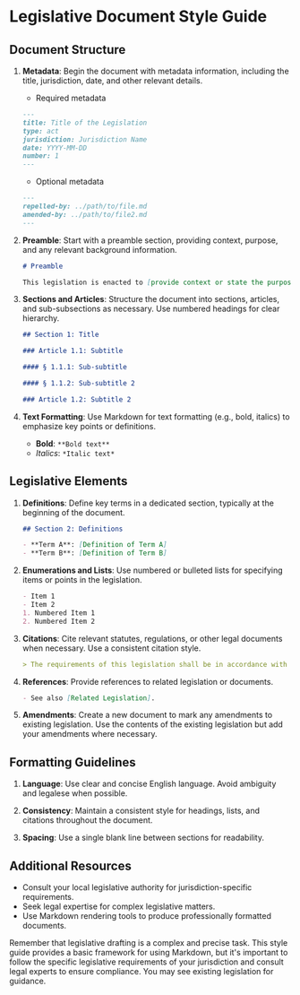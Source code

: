 # Legislative Document Style Guide

## Document Structure

1. **Metadata**: Begin the document with metadata information, including the title, jurisdiction, date, and other relevant details.

    * Required metadata

    ```markdown
    ---
    title: Title of the Legislation
    type: act
    jurisdiction: Jurisdiction Name
    date: YYYY-MM-DD
    number: 1
    ---
    ```

    * Optional metadata

    ```markdown
    ---
    repelled-by: ../path/to/file.md
    amended-by: ../path/to/file2.md
    ---
    ```

2. **Preamble**: Start with a preamble section, providing context, purpose, and any relevant background information.

    ```markdown
    # Preamble

    This legislation is enacted to [provide context or state the purpose].
    ```

3. **Sections and Articles**: Structure the document into sections, articles, and sub-subsections as necessary. Use numbered headings for clear hierarchy.

    ```markdown
    ## Section 1: Title

    ### Article 1.1: Subtitle

    #### § 1.1.1: Sub-subtitle

    #### § 1.1.2: Sub-subtitle 2

    ### Article 1.2: Subtitle 2
    ```

4. **Text Formatting**: Use Markdown for text formatting (e.g., bold, italics) to emphasize key points or definitions.

    - **Bold**: `**Bold text**`
    - *Italics*: `*Italic text*`

## Legislative Elements

1. **Definitions**: Define key terms in a dedicated section, typically at the beginning of the document.

    ```markdown
    ## Section 2: Definitions

    - **Term A**: [Definition of Term A]
    - **Term B**: [Definition of Term B]
    ```

2. **Enumerations and Lists**: Use numbered or bulleted lists for specifying items or points in the legislation.

    ```markdown
    - Item 1
    - Item 2
    1. Numbered Item 1
    2. Numbered Item 2
    ```

3. **Citations**: Cite relevant statutes, regulations, or other legal documents when necessary. Use a consistent citation style.

    ```markdown
    > The requirements of this legislation shall be in accordance with [Citation].
    ```

4. **References**: Provide references to related legislation or documents.

    ```markdown
    - See also [Related Legislation].
    ```

5. **Amendments**: Create a new document to mark any amendments to existing legislation. Use the contents of the existing legislation but add your amendments where necessary.

## Formatting Guidelines

1. **Language**: Use clear and concise English language. Avoid ambiguity and legalese when possible.

2. **Consistency**: Maintain a consistent style for headings, lists, and citations throughout the document.

3. **Spacing**: Use a single blank line between sections for readability.

## Additional Resources

- Consult your local legislative authority for jurisdiction-specific requirements.
- Seek legal expertise for complex legislative matters.
- Use Markdown rendering tools to produce professionally formatted documents.

Remember that legislative drafting is a complex and precise task. This style guide provides a basic framework for using Markdown, but it's important to follow the specific legislative requirements of your jurisdiction and consult legal experts to ensure compliance. You may see existing legislation for guidance.
